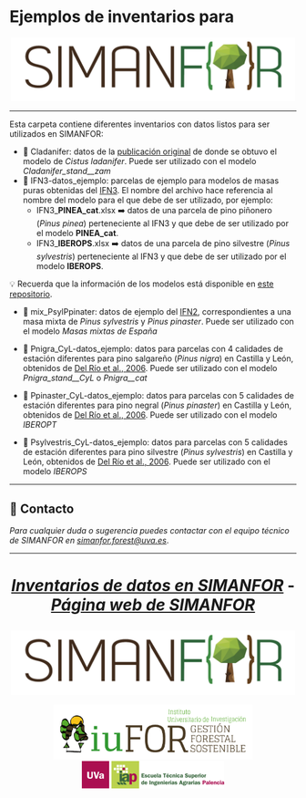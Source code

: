 # Ejemplos de inventarios para

<p align="center">
<img src="https://raw.githubusercontent.com/simanfor/web/main/logos/simanfor.png" alt="simanfor" width="500"/>
</p>


---


Esta carpeta contiene diferentes inventarios con datos listos para ser utilizados en SIMANFOR:

* :floppy_disk: Cladanifer: datos de la [publicación original](dx.doi.org/10.1016/j.agrformet.2015.07.001) de donde se obtuvo el modelo de *Cistus ladanifer*. Puede ser utilizado con el modelo *Cladanifer_stand__zam*
* :floppy_disk: IFN3-datos_ejemplo: parcelas de ejemplo para modelos de masas puras obtenidas del [IFN3](https://www.miteco.gob.es/es/biodiversidad/servicios/banco-datos-naturaleza/informacion-disponible/ifn3.aspx). El nombre del archivo hace referencia al nombre del modelo para el que debe de ser utilizado, por ejemplo:
    *   IFN3_**PINEA_cat**.xlsx :arrow_right: datos de una parcela de pino piñonero (*Pinus pinea*) perteneciente al IFN3 y que debe de ser utilizado por el modelo **PINEA_cat**.
    *    IFN3_**IBEROPS**.xlsx :arrow_right: datos de una parcela de pino silvestre (*Pinus sylvestris*) perteneciente al IFN3 y que debe de ser utilizado por el modelo **IBEROPS**.

:bulb: Recuerda que la información de los modelos está disponible en [este repositorio](https://github.com/simanfor/modelos).

* :floppy_disk: mix_PsylPpinater: datos de ejemplo del [IFN2](https://www.miteco.gob.es/es/biodiversidad/servicios/banco-datos-naturaleza/informacion-disponible/ifn2.aspx), correspondientes a una masa mixta de *Pinus sylvestris* y *Pinus pinaster*. Puede ser utilizado con el modelo *Masas mixtas de España*

* :floppy_disk: Pnigra_CyL-datos_ejemplo: datos para parcelas con 4 calidades de estación diferentes para pino salgareño (*Pinus nigra*) en Castilla y León, obtenidos de [Del Río et al., 2006](https://www.researchgate.net/publication/265520003_Manual_de_gestion_para_masas_procedentes_de_repoblacion_de_Pinus_pinaster_Ait_Pinus_sylvestris_L_y_Pinus_nigra_Arn_en_Castilla_y_Leon). Puede ser utilizado con el modelo *Pnigra_stand__CyL* o *Pnigra__cat*
* :floppy_disk: Ppinaster_CyL-datos_ejemplo: datos para parcelas con 5 calidades de estación diferentes para pino negral (*Pinus pinaster*) en Castilla y León, obtenidos de [Del Río et al., 2006](https://www.researchgate.net/publication/265520003_Manual_de_gestion_para_masas_procedentes_de_repoblacion_de_Pinus_pinaster_Ait_Pinus_sylvestris_L_y_Pinus_nigra_Arn_en_Castilla_y_Leon). Puede ser utilizado con el modelo *IBEROPT*
* :floppy_disk: Psylvestris_CyL-datos_ejemplo: datos para parcelas con 5 calidades de estación diferentes para pino silvestre (*Pinus sylvestris*) en Castilla y León, obtenidos de [Del Río et al., 2006](https://www.researchgate.net/publication/265520003_Manual_de_gestion_para_masas_procedentes_de_repoblacion_de_Pinus_pinaster_Ait_Pinus_sylvestris_L_y_Pinus_nigra_Arn_en_Castilla_y_Leon). Puede ser utilizado con el modelo *IBEROPS*

---

## :email: Contacto

*Para cualquier duda o sugerencia puedes contactar con el equipo técnico de SIMANFOR en simanfor.forest@uva.es*.

---

<h1 align="center" >

[*Inventarios de datos en SIMANFOR*](https://github.com/simanfor/inventarios) - [*Página web de SIMANFOR*](https://www.simanfor.es/)

</h1>


<p align="center">
<img src="https://raw.githubusercontent.com/simanfor/web/main/logos/simanfor.png" alt="simanfor" width="500"/>
</p>

<p align="center">
<img src="https://raw.githubusercontent.com/simanfor/web/main/logos/iufor.png" alt="iufor" width="350"/>
<img src="https://raw.githubusercontent.com/simanfor/web/main/logos/UVa-ETSIIAA.png" alt="uva_etsiiaa" width="250"/>
</p>
